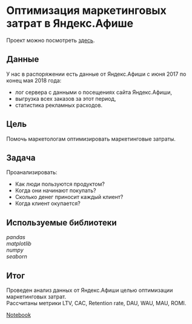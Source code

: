 #  Оптимизация маркетинговых затрат в Яндекс.Афише

Проект можно посмотреть [здесь](https://nbviewer.jupyter.org/github/Alexandr-90/yandex-praktikum-projects/blob/master/marketing-costs-yandex-afisha/marketing-costs-yandex-afisha.ipynb).

## Данные

У нас в распоряжении есть данные от Яндекс.Афиши с июня 2017 по конец мая 2018 года:  
- лог сервера с данными о посещениях сайта Яндекс.Афиши,
- выгрузка всех заказов за этот период,
- статистика рекламных расходов.  

## Цель

Помочь маркетологам оптимизировать маркетинговые затраты.  

## Задача

Проанализировать:  
- Как люди пользуются продуктом?
- Когда они начинают покупать?
- Сколько денег приносит каждый клиент?
- Когда клиент окупается?  

## Используемые библиотеки

*pandas  
matplotlib  
numpy  
seaborn*

## Итог

Проведен анализ данных от Яндекс.Афиши целью оптимизации маркетинговых затрат.  
Рассчитаны метрики LTV, CAC, Retention rate, DAU, WAU, MAU, ROMI.  

[Notebook](https://nbviewer.jupyter.org/github/Alexandr-90/yandex-praktikum-projects/blob/master/marketing-costs-yandex-afisha/marketing-costs-yandex-afisha.ipynb)
